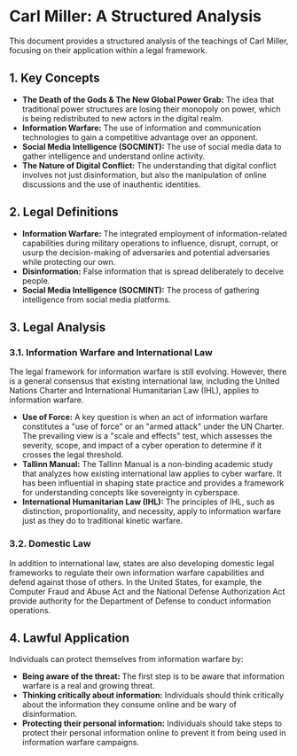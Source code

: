 # Carl Miller: A Structured Analysis

This document provides a structured analysis of the teachings of Carl Miller, focusing on their application within a legal framework.

## 1. Key Concepts

*   **The Death of the Gods & The New Global Power Grab:** The idea that traditional power structures are losing their monopoly on power, which is being redistributed to new actors in the digital realm.
*   **Information Warfare:** The use of information and communication technologies to gain a competitive advantage over an opponent.
*   **Social Media Intelligence (SOCMINT):** The use of social media data to gather intelligence and understand online activity.
*   **The Nature of Digital Conflict:** The understanding that digital conflict involves not just disinformation, but also the manipulation of online discussions and the use of inauthentic identities.

## 2. Legal Definitions

*   **Information Warfare:** The integrated employment of information-related capabilities during military operations to influence, disrupt, corrupt, or usurp the decision-making of adversaries and potential adversaries while protecting our own.
*   **Disinformation:** False information that is spread deliberately to deceive people.
*   **Social Media Intelligence (SOCMINT):** The process of gathering intelligence from social media platforms.

## 3. Legal Analysis

### 3.1. Information Warfare and International Law

The legal framework for information warfare is still evolving. However, there is a general consensus that existing international law, including the United Nations Charter and International Humanitarian Law (IHL), applies to information warfare.

*   **Use of Force:** A key question is when an act of information warfare constitutes a "use of force" or an "armed attack" under the UN Charter. The prevailing view is a "scale and effects" test, which assesses the severity, scope, and impact of a cyber operation to determine if it crosses the legal threshold.
*   **Tallinn Manual:** The Tallinn Manual is a non-binding academic study that analyzes how existing international law applies to cyber warfare. It has been influential in shaping state practice and provides a framework for understanding concepts like sovereignty in cyberspace.
*   **International Humanitarian Law (IHL):** The principles of IHL, such as distinction, proportionality, and necessity, apply to information warfare just as they do to traditional kinetic warfare.

### 3.2. Domestic Law

In addition to international law, states are also developing domestic legal frameworks to regulate their own information warfare capabilities and defend against those of others. In the United States, for example, the Computer Fraud and Abuse Act and the National Defense Authorization Act provide authority for the Department of Defense to conduct information operations.

## 4. Lawful Application

Individuals can protect themselves from information warfare by:

*   **Being aware of the threat:** The first step is to be aware that information warfare is a real and growing threat.
*   **Thinking critically about information:** Individuals should think critically about the information they consume online and be wary of disinformation.
*   **Protecting their personal information:** Individuals should take steps to protect their personal information online to prevent it from being used in information warfare campaigns.